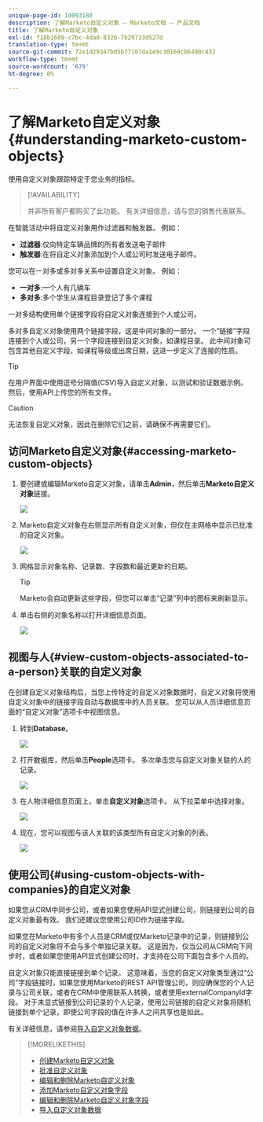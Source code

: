 ```yaml
---
unique-page-id: 10093188
description: 了解Marketo自定义对象 — Marketo文档 — 产品文档
title: 了解Marketo自定义对象
exl-id: f18b1689-c7bc-4da0-8326-7b29733d527d
translation-type: tm+mt
source-git-commit: 72e1d29347bd5b77107da1e9c30169cb6490c432
workflow-type: tm+mt
source-wordcount: '679'
ht-degree: 0%

---
```


# 了解Marketo自定义对象{#understanding-marketo-custom-objects}

使用自定义对象跟踪特定于您业务的指标。

>[!AVAILABILITY]
>
>并非所有客户都购买了此功能。 有关详细信息，请与您的销售代表联系。

在智能活动中将自定义对象用作过滤器和触发器。 例如：

* **过滤器**:仅向特定车辆品牌的所有者发送电子邮件
* **触发器**:在将自定义对象添加到个人或公司时发送电子邮件。

您可以在一对多或多对多关系中设置自定义对象。 例如：

* **一对多**:一个人有几辆车
* **多对多**:多个学生从课程目录登记了多个课程

一对多结构使用单个链接字段将自定义对象连接到个人或公司。

多对多自定义对象使用两个链接字段，这是中间对象的一部分。 一个“链接”字段连接到个人或公司，另一个字段连接到自定义对象，如课程目录。 此中间对象可包含其他自定义字段，如课程等级或出席日期，这进一步定义了连接的性质。

>[!TIP]
>
>在用户界面中使用逗号分隔值(CSV)导入自定义对象，以测试和验证数据示例。 然后，使用API上传您的所有文件。

>[!CAUTION]
>
>无法恢复自定义对象，因此在删除它们之前，请确保不再需要它们。

## 访问Marketo自定义对象{#accessing-marketo-custom-objects}

1. 要创建或编辑Marketo自定义对象，请单击&#x200B;**Admin**，然后单击&#x200B;**Marketo自定义对象**&#x200B;链接。

   ![](assets/image2016-5-18-16-3a59-3a30.png)

1. Marketo自定义对象在右侧显示所有自定义对象，但仅在主网格中显示已批准的自定义对象。

   ![](assets/image2016-6-10-15-3a14-3a18.png)

1. 网格显示对象名称、记录数、字段数和最近更新的日期。

   >[!TIP]
   >
   >Marketo会自动更新这些字段，但您可以单击“记录”列中的图标来刷新显示。

1. 单击右侧的对象名称以打开详细信息页面。

   ![](assets/image2016-6-10-15-3a15-3a29.png)

## 视图与人{#view-custom-objects-associated-to-a-person}关联的自定义对象

在创建自定义对象结构后，当您上传特定的自定义对象数据时，自定义对象将使用自定义对象中的链接字段自动与数据库中的人员关联。 您可以从人员详细信息页面的“自定义对象”选项卡中视图信息。

1. 转到&#x200B;**Database**。

   ![](assets/db.png)

1. 打开数据库，然后单击&#x200B;**People**&#x200B;选项卡。 多次单击您与自定义对象关联的人的记录。

   ![](assets/five.png)

1. 在人物详细信息页面上，单击&#x200B;**自定义对象**&#x200B;选项卡。 从下拉菜单中选择对象。

   ![](assets/six.png)

1. 现在，您可以视图与该人关联的该类型所有自定义对象的列表。

   ![](assets/seven.png)

## 使用公司{#using-custom-objects-with-companies}的自定义对象

如果您从CRM中同步公司，或者如果您使用API显式创建公司，则链接到公司的自定义对象最有效。 我们还建议您使用公司ID作为链接字段。

如果您在Marketo中有多个人员是CRM或仅Marketo记录中的记录，则链接到公司的自定义对象将不会与多个单独记录关联。 这是因为，仅当公司从CRM向下同步时，或者如果您使用API显式创建公司时，才支持在公司下面包含多个人员的。

自定义对象只能直接链接到单个记录。 这意味着，当您的自定义对象类型通过“公司”字段链接时，如果您使用Marketo的REST API管理公司，则应确保您的个人记录与公司关联，或者在CRM中使用联系人转换，或者使用externalCompanyId字段。 对于未显式链接到公司记录的个人记录，使用公司链接的自定义对象将随机链接到单个记录，即使公司字段的值在许多人之间共享也是如此。

有关详细信息，请参阅[导入自定义对象数据](/help/marketo/product-docs/administration/marketo-custom-objects/import-custom-object-data.md)。

>[!MORELIKETHIS]
>
>* [创建Marketo自定义对象](/help/marketo/product-docs/administration/marketo-custom-objects/create-marketo-custom-objects.md)
>* [批准自定义对象](/help/marketo/product-docs/administration/marketo-custom-objects/approve-a-custom-object.md)
>* [编辑和删除Marketo自定义对象](/help/marketo/product-docs/administration/marketo-custom-objects/edit-and-delete-a-marketo-custom-object.md)
>* [添加Marketo自定义对象字段](/help/marketo/product-docs/administration/marketo-custom-objects/add-marketo-custom-object-fields.md)
>* [编辑和删除Marketo自定义对象字段](/help/marketo/product-docs/administration/marketo-custom-objects/edit-and-delete-marketo-custom-object-fields.md)
>* [导入自定义对象数据](/help/marketo/product-docs/administration/marketo-custom-objects/import-custom-object-data.md)

